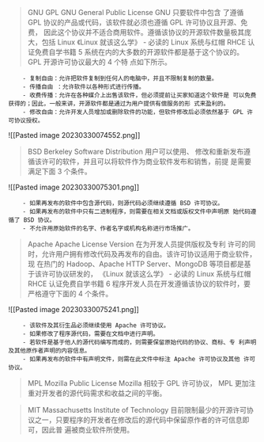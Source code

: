 >GNU GPL GNU General Public License GNU 只要软件中包含 了遵循 GPL 协议的产品或代码，该软件就必须也遵循 GPL 许可协议且开源、免费， 因此这个协议并不适合商用软件。遵循该协议的开源软件数量极其庞大，包括 Linux 《Linux 就该这么学》 - 必读的 Linux 系统与红帽 RHCE 认证免费自学书籍 5 系统在内的大多数的开源软件都是基于这个协议的。
GPL 开源许可协议最大的 4 个特 点如下所示。

		- 复制自由：允许把软件复制到任何人的电脑中，并且不限制复制的数量。 
		- 传播自由 ：允许软件以各种形式进行传播。 
		- 收费传播：允许在各种媒介上出售该软件，但必须提前让买家知道这个软件是 可以免费获得的；因此，一般来讲，开源软件都是通过为用户提供有偿服务的形 式来盈利的。
		- 修改自由：允许开发人员增加或删除软件的功能，但软件修改后必须依然基于 GPL 许可协议授权。
 ![[Pasted image 20230330074552.png]]

>BSD Berkeley Software Distribution 用户可以使用、 修改和重新发布遵循该许可的软件，并且可以将软件作为商业软件发布和销售，前提 是需要满足下面 3 个条件。

![[Pasted image 20230330075301.png]]

		- 如果再发布的软件中包含源代码，则源代码必须继续遵循 BSD 许可协议。
		- 如果再发布的软件中只有二进制程序，则需要在相关文档或版权文件中声明原 始代码遵循了 BSD 协议。 
		- 不允许用原始软件的名字、作者名字或机构名称进行市场推广。

> Apache Apache License Version 在为开发人员提供版权及专利 许可的同时，允许用户拥有修改代码及再发布的自由。该许可协议适用于商业软件，现 在热门的 Hadoop、Apache HTTP Server、MongoDB 等项目都是基于该许可协议研发的， 《Linux 就该这么学》 - 必读的 Linux 系统与红帽 RHCE 认证免费自学书籍 6 程序开发人员在开发遵循该协议的软件时，要严格遵守下面的 4 个条件。 

![[Pasted image 20230330075241.png]]

		- 该软件及其衍生品必须继续使用 Apache 许可协议。 
		- 如果修改了程序源代码，需要在文档中进行声明。 
		- 若软件是基于他人的源代码编写而成的，则需要保留原始代码的协议、商标、专 利声明及其他原作者声明的内容信息。 
		- 如果再发布的软件中有声明文件，则需在此文件中标注 Apache 许可协议及其他 许可协议。
>  MPL Mozilla Public License Mozilla 相较于 GPL 许可协议， MPL 更加注重对开发者的源代码需求和收益之间的平衡。

>  MIT Massachusetts Institute of Technology 目前限制最少的开源许可协 议之一，只要程序的开发者在修改后的源代码中保留原作者的许可信息即可，因此普 遍被商业软件所使用。



